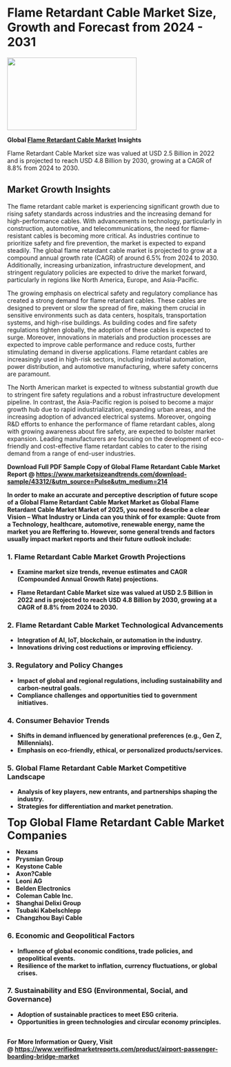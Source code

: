 <H1>Flame Retardant Cable Market Size, Growth and Forecast from 2024 - 2031</H1><img class="aligncenter size-medium wp-image-584254" src="https://thirdeyenews.in/wp-content/uploads/2024/09/Global-Market-Research-300x168.jpeg" alt="" width="300" height="168" /><p><strong>Global&nbsp;<a href="https://www.marketsizeandtrends.com/download-sample/43312/&amp;utm_source=Pulse&amp;utm_medium=214">Flame Retardant Cable Market</a> Insights</strong></p><p>Flame Retardant Cable Market size was valued at USD 2.5 Billion in 2022 and is projected to reach USD 4.8 Billion by 2030, growing at a CAGR of 8.8% from 2024 to 2030.</p><p><h2>Market Growth Insights</h2> <p>The flame retardant cable market is experiencing significant growth due to rising safety standards across industries and the increasing demand for high-performance cables. With advancements in technology, particularly in construction, automotive, and telecommunications, the need for flame-resistant cables is becoming more critical. As industries continue to prioritize safety and fire prevention, the market is expected to expand steadily. The global flame retardant cable market is projected to grow at a compound annual growth rate (CAGR) of around 6.5% from 2024 to 2030. Additionally, increasing urbanization, infrastructure development, and stringent regulatory policies are expected to drive the market forward, particularly in regions like North America, Europe, and Asia-Pacific.</p> <p><strong></strong></p> <p>The growing emphasis on electrical safety and regulatory compliance has created a strong demand for flame retardant cables. These cables are designed to prevent or slow the spread of fire, making them crucial in sensitive environments such as data centers, hospitals, transportation systems, and high-rise buildings. As building codes and fire safety regulations tighten globally, the adoption of these cables is expected to surge. Moreover, innovations in materials and production processes are expected to improve cable performance and reduce costs, further stimulating demand in diverse applications. Flame retardant cables are increasingly used in high-risk sectors, including industrial automation, power distribution, and automotive manufacturing, where safety concerns are paramount.</p> <p>The North American market is expected to witness substantial growth due to stringent fire safety regulations and a robust infrastructure development pipeline. In contrast, the Asia-Pacific region is poised to become a major growth hub due to rapid industrialization, expanding urban areas, and the increasing adoption of advanced electrical systems. Moreover, ongoing R&D efforts to enhance the performance of flame retardant cables, along with growing awareness about fire safety, are expected to bolster market expansion. Leading manufacturers are focusing on the development of eco-friendly and cost-effective flame retardant cables to cater to the rising demand from a range of end-user industries.</p> <p><strong></p><p><span class=""><strong>Download Full PDF Sample Copy of Global Flame Retardant Cable Market Report</strong> @ <a href="https://www.marketsizeandtrends.com/download-sample/43312/&amp;utm_source=Pulse&amp;utm_medium=214" target="_blank">https://www.marketsizeandtrends.com/download-sample/43312/&amp;utm_source=Pulse&amp;utm_medium=214</a></span></p><p>In order to make an accurate and perceptive description of future scope of a Global&nbsp;Flame Retardant Cable Market Market as Global&nbsp;Flame Retardant Cable Market Market of 2025, you need to describe a clear Vision &ndash; What Industry or Linda can you think of for example: Quote from a Technology, healthcare, automotive, renewable energy, name the market you are Reffering to. However, some general trends and factors usually impact market reports and their future outlook include:</p><h3>1.&nbsp;<strong>Flame Retardant Cable Market Growth Projections</strong></h3><ul><li>Examine market size trends, revenue estimates and CAGR (Compounded Annual Growth Rate) projections.</li><li><p>Flame Retardant Cable Market size was valued at USD 2.5 Billion in 2022 and is projected to reach USD 4.8 Billion by 2030, growing at a CAGR of 8.8% from 2024 to 2030.</p></li></ul><h3>2.&nbsp;<strong>Flame Retardant Cable Market Technological Advancements</strong></h3><ul><li>Integration of AI, IoT, blockchain, or automation in the industry.</li><li>Innovations driving cost reductions or improving efficiency.</li></ul><h3>3.&nbsp;<strong>Regulatory and Policy Changes</strong></h3><ul><li>Impact of global and regional regulations, including sustainability and carbon-neutral goals.</li><li>Compliance challenges and opportunities tied to government initiatives.</li></ul><h3>4.&nbsp;<strong>Consumer Behavior Trends</strong></h3><ul><li>Shifts in demand influenced by generational preferences (e.g., Gen Z, Millennials).</li><li>Emphasis on eco-friendly, ethical, or personalized products/services.</li></ul><h3>5.&nbsp;<strong>Global Flame Retardant Cable Market Competitive Landscape</strong></h3><ul><li>Analysis of key players, new entrants, and partnerships shaping the industry.</li><li>Strategies for differentiation and market penetration.</li></ul><p data-pm-slice="1 1 []"><span style="color: inherit; font-family: inherit; font-size: 25px;">Top Global Flame Retardant Cable Market Companies</span></p><div class="" data-test-id=""><p><li>Nexans</li><li> Prysmian Group</li><li> Keystone Cable</li><li> Axon?Cable</li><li> Leoni AG</li><li> Belden Electronics</li><li> Coleman Cable Inc.</li><li> Shanghai Delixi Group</li><li> Tsubaki Kabelschlepp</li><li> Changzhou Bayi Cable</li></p></div><h3>6.&nbsp;<strong>Economic and Geopolitical Factors</strong></h3><ul><li>Influence of global economic conditions, trade policies, and geopolitical events.</li><li>Resilience of the market to inflation, currency fluctuations, or global crises.</li></ul><h3>7.&nbsp;<strong>Sustainability and ESG (Environmental, Social, and Governance)</strong></h3><ul><li>Adoption of sustainable practices to meet ESG criteria.</li><li>Opportunities in green technologies and circular economy principles.</li></ul><h2><strong style="font-size: 14px;">For More Information or Query, Visit @&nbsp;</strong><a style="background-color: #ffffff; font-size: 14px;" href="https://www.marketsizeandtrends.com/report/flame-retardant-cable-market/" target="_blank">https://www.verifiedmarketreports.com/product/airport-passenger-boarding-bridge-market</a></h2>
